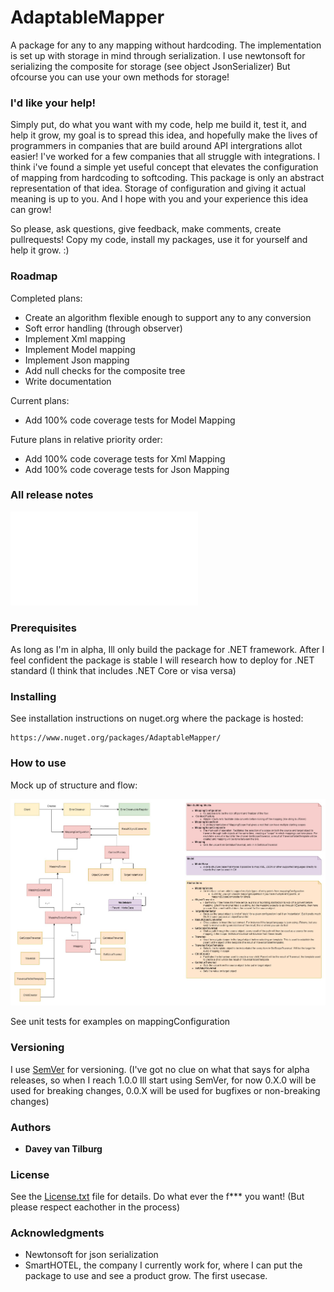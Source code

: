 # AdaptableMapper

A package for any to any mapping without hardcoding.
The implementation is set up with storage in mind through serialization. I use newtonsoft for serializing the composite for storage (see object JsonSerializer)
But ofcourse you can use your own methods for storage!

### I'd like your help!

Simply put, do what you want with my code, help me build it, test it, and help it grow, my goal is to spread this idea, and hopefully make the lives of programmers in companies that are build around API intergrations allot easier!
I've worked for a few companies that all struggle with integrations. I think i've found a simple yet useful concept that elevates the configuration of mapping from hardcoding to softcoding.
This package is only an abstract representation of that idea. Storage of configuration and giving it actual meaning is up to you. And I hope with you and your experience this idea can grow!

So please, ask questions, give feedback, make comments, create pullrequests!
Copy my code, install my packages, use it for yourself and help it grow. :)

### Roadmap

Completed plans:
 - Create an algorithm flexible enough to support any to any conversion
 - Soft error handling (through observer)
 - Implement Xml mapping
 - Implement Model mapping
 - Implement Json mapping
 - Add null checks for the composite tree
 - Write documentation

Current plans:
 - Add 100% code coverage tests for Model Mapping

Future plans in relative priority order:
 - Add 100% code coverage tests for Xml Mapping
 - Add 100% code coverage tests for Json Mapping

### All release notes

![ReleaseNotes.txt](ReleaseNotes.txt)

### Prerequisites

As long as I'm in alpha, Ill only build the package for .NET framework.
After I feel confident the package is stable I will research how to deploy for .NET standard (I think that includes .NET Core or visa versa)

### Installing

See installation instructions on nuget.org where the package is hosted:
```
https://www.nuget.org/packages/AdaptableMapper/
```

### How to use

Mock up of structure and flow:

![UML](Mapping.jpg)

See unit tests for examples on mappingConfiguration

### Versioning

I use [SemVer](http://semver.org/) for versioning. (I've got no clue on what that says for alpha releases, so when I reach 1.0.0 Ill start using SemVer, for now 0.X.0 will be used for breaking changes, 0.0.X will be used for bugfixes or non-breaking changes)

### Authors

* **Davey van Tilburg**

### License

See the [License.txt](AdaptableMapper/License.txt) file for details.
Do what ever the f*** you want! (But please respect eachother in the process)

### Acknowledgments

* Newtonsoft for json serialization
* SmartHOTEL, the company I currently work for, where I can put the package to use and see a product grow. The first usecase.